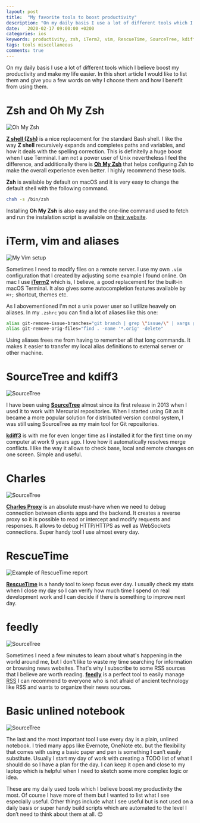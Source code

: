 ```yaml
---
layout: post
title:  "My favorite tools to boost productivity"
description: "On my daily basis I use a lot of different tools which I believe boost my productivity. In this short article I would like to list them and give you a few words on why I choose to use them and how I benefit from using them."
date:   2020-02-17 09:00:00 +0200
categories: ios
keywords: productivity, zsh, iTerm2, vim, RescueTime, SourceTree, kdiff3
tags: tools miscellaneous
comments: true
---
```


On my daily basis I use a lot of different tools which I believe boost my productivity and make my life easier. In this short article I would like to list them and give you a few words on why I choose them and how I benefit from using them.

# Zsh and Oh My Zsh

![Oh My Zsh]({{site.url}}/assets/2020-02-17/zsh.png)

[**Z shell (Zsh)**](https://en.wikipedia.org/wiki/Z_shell) is a nice replacement for the standard Bash shell. I like the way **Z shell** recursively expands and completes paths and variables, and how it deals with the spelling correction. This is definitelly a huge boost when I use Terminal. I am not a power user of Unix nevertheless I feel the difference, and additionally there is [**Oh My Zsh**](https://ohmyz.sh) that helps configuring Zsh to make the overall experience even better. I highly recommend these tools.

**Zsh** is available by default on macOS and it is very easy to change the default shell with the following command.

```bash
chsh -s /bin/zsh
```

Installing **Oh My Zsh** is also easy and the one-line command used to fetch and run the instalation script is available on [their website](https://ohmyz.sh).

# iTerm, vim and aliases

![My Vim setup]({{site.url}}/assets/2020-02-17/vim.png)

Sometimes I need to modify files on a remote server. I use my own `.vim` configuration that I created by adjusting some example I found online. On mac I use [**iTerm2**](https://www.iterm2.com) which is, I believe, a good replacement for the built-in macOS Terminal. It also gives some autocompletion features available by `⌘+;` shortcut, themes etc.

As I abovementioned I'm not a unix power user so I utilize heavely on aliases. In my `.zshrc` you can find a lot of aliases like this one:

```sh
alias git-remove-issue-branches="git branch | grep \"issue/\" | xargs git branch -D"
alias git-remove-orig-files="find . -name '*.orig' -delete"
```

Using aliases frees me from having to remember all that long commands. It makes it easier to transfer my local alias definitions to external server or other machine.

# SourceTree and kdiff3

![SourceTree]({{site.url}}/assets/2020-02-17/sourcetree.png)

I have been using [**SourceTree**](https://www.sourcetreeapp.com) almost since its first release in 2013 when I used it to work with Mercurial repositories. When I started using Git as it became a more popular solution for distributed version control system, I was still using SourceTree as my main tool for Git repositories.

[**kdiff3**](https://kdiff3.sourceforge.net) is with me for even longer time as I installed it for the first time on my computer at work 9 years ago. I love how it automatically resolves merge conflicts. I like the way it allows to check base, local and remote changes on one screen. Simple and useful.

# Charles

![SourceTree]({{site.url}}/assets/2020-02-17/charles.png)

[**Charles Proxy**](https://www.charlesproxy.com/) is an absolute must-have when we need to debug connection between clients apps and the backend. It creates a reverse proxy so it is possible to read or intercept and modify requests and responses. It allows to debug HTTP/HTTPS as well as WebSockets connections. Super handy tool I use almost every day.

# RescueTime

![Example of RescueTime report]({{site.url}}/assets/2020-02-17/rescuetime.png)

[**RescueTime**](https://rescuetime.com) is a handy tool to keep focus ever day. I usually check my stats when I close my day so I can verify how much time I spend on real development work and I can decide if there is something to improve next day.

# feedly

![SourceTree]({{site.url}}/assets/2020-02-17/feedly.png)

Sometimes I need a few minutes to learn about what's happening in the world around me, but I don't like to waste my time searching for information or browsing news websites. That's why I subscribe to some RSS sources that I believe are worth reading. [**feedly**](https://feedly.com/) is a perfect tool to easily manage [RSS](https://en.wikipedia.org/wiki/RSS) I can recommend to everyone who is not afraid of ancient technology like RSS and wants to organize their news sources.

# Basic unlined notebook

![SourceTree]({{site.url}}/assets/2020-02-17/notebook.jpg)

The last and the most important tool I use every day is a plain, unlined notebook. I tried many apps like Evernote, OneNote etc. but the flexibility that comes with using a basic paper and pen is something I can’t easily substitute. Usually I start my day of work with creating a TODO list of what I should do so I have a plan for the day. I can keep it open and close to my laptop which is helpful when I need to sketch some more complex logic or idea. 

These are my daily used tools which I believe boost my productivity the most. Of course I have more of them but I wanted to list what I see especially useful. Other things include what I see useful but is not used on a daily basis or super handy build scripts which are automated to the level I don’t need to think about them at all. 😊
